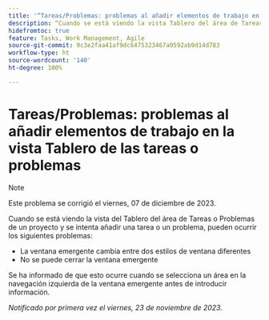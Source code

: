 ```yaml
---
title: '“Tareas/Problemas: problemas al añadir elementos de trabajo en la vista Tablero de las tareas o problemas”'
description: “Cuando se está viendo la vista Tablero del área de Tareas o Problemas en un proyecto y se intenta añadir una tarea o un problema, pueden producirse los problemas enumerados aquí”.
hidefromtoc: true
feature: Tasks, Work Management, Agile
source-git-commit: 9c3e2faa41af9dc6475323467a0592ab9d14d783
workflow-type: ht
source-wordcount: '140'
ht-degree: 100%

---
```



# Tareas/Problemas: problemas al añadir elementos de trabajo en la vista Tablero de las tareas o problemas

>[!NOTE]
>
>Este problema se corrigió el viernes, 07 de diciembre de 2023.

Cuando se está viendo la vista del Tablero del área de Tareas o Problemas de un proyecto y se intenta añadir una tarea o un problema, pueden ocurrir los siguientes problemas:

* La ventana emergente cambia entre dos estilos de ventana diferentes
* No se puede cerrar la ventana emergente

Se ha informado de que esto ocurre cuando se selecciona un área en la navegación izquierda de la ventana emergente antes de introducir información.

_Notificado por primera vez el viernes, 23 de noviembre de 2023._
